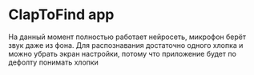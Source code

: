 # ClapToFind app

На данный момент полностью работает нейросеть, микрофон берёт звук даже из фона. Для распознавания достаточно одного хлопка и можно убрать экран настройки, потому что приложение будет по дефолту понимать хлопки